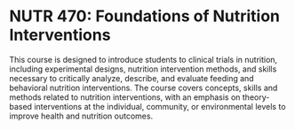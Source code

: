 # NUTR 470: Foundations of Nutrition Interventions

This course is designed to introduce students to clinical trials in nutrition, including experimental designs, nutrition intervention methods, and skills necessary to critically analyze, describe, and evaluate feeding and behavioral nutrition interventions. The course covers concepts, skills and methods related to nutrition interventions, with an emphasis on theory-based interventions at the individual, community, or environmental levels to improve health and nutrition outcomes.